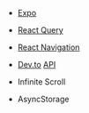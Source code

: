 - [Expo](https://expo.io/)
- [React Query](https://react-query.tanstack.com/)
- [React Navigation](https://reactnavigation.org/)
- [Dev.to](https://dev.to/) [API](https://docs.forem.com/api/)

- Infinite Scroll
- AsyncStorage
